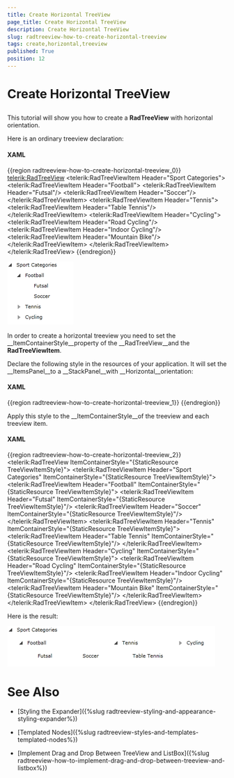 ```yaml
---
title: Create Horizontal TreeView
page_title: Create Horizontal TreeView
description: Create Horizontal TreeView
slug: radtreeview-how-to-create-horizontal-treeview
tags: create,horizontal,treeview
published: True
position: 12
---
```


# Create Horizontal TreeView



## 

This tutorial will show you how to create a __RadTreeView__ with horizontal orientation.

Here is an ordinary treeview declaration: 

#### __XAML__

{{region radtreeview-how-to-create-horizontal-treeview_0}}
	<telerik:RadTreeView>
	    <telerik:RadTreeViewItem Header="Sport Categories">
	        <telerik:RadTreeViewItem Header="Football">
	            <telerik:RadTreeViewItem Header="Futsal"/>
	            <telerik:RadTreeViewItem Header="Soccer"/>
	        </telerik:RadTreeViewItem>
	        <telerik:RadTreeViewItem Header="Tennis">
	            <telerik:RadTreeViewItem Header="Table Tennis"/>
	        </telerik:RadTreeViewItem>
	        <telerik:RadTreeViewItem Header="Cycling">
	            <telerik:RadTreeViewItem Header="Road Cycling"/>
	            <telerik:RadTreeViewItem Header="Indoor Cycling"/>
	            <telerik:RadTreeViewItem Header="Mountain Bike"/>
	        </telerik:RadTreeViewItem>
	    </telerik:RadTreeViewItem>
	</telerik:RadTreeView>
	{{endregion}}



![](images/RadTreeView_HowToCreateHorizontalTreeView_001.PNG)

In order to create a horizontal treeview you need to set the __ItemContainerStyle__property of the __RadTreeView__and the __RadTreeViewItem__.

Declare the following style in the resources of your application. It will set the __ItemsPanel__to a __StackPanel__with __Horizontal__orientation: 

#### __XAML__

{{region radtreeview-how-to-create-horizontal-treeview_1}}
	<Style TargetType="telerik:RadTreeViewItem" x:Key="TreeViewItemStyle">
	    <Setter Property="ItemsPanel">
	        <Setter.Value>
	            <ItemsPanelTemplate>
	                <StackPanel HorizontalAlignment="Center" Margin="4,6" Orientation="Horizontal" />
	            </ItemsPanelTemplate>
	        </Setter.Value>
	    </Setter>
	</Style>
	{{endregion}}



Apply this style to the __ItemContainerStyle__of the treeview and each treeview item. 

#### __XAML__

{{region radtreeview-how-to-create-horizontal-treeview_2}}
	<telerik:RadTreeView ItemContainerStyle="{StaticResource TreeViewItemStyle}">
	    <telerik:RadTreeViewItem Header="Sport Categories" ItemContainerStyle="{StaticResource TreeViewItemStyle}">
	        <telerik:RadTreeViewItem Header="Football" ItemContainerStyle="{StaticResource TreeViewItemStyle}">
	            <telerik:RadTreeViewItem Header="Futsal" ItemContainerStyle="{StaticResource TreeViewItemStyle}"/>
	            <telerik:RadTreeViewItem Header="Soccer" ItemContainerStyle="{StaticResource TreeViewItemStyle}"/>
	        </telerik:RadTreeViewItem>
	        <telerik:RadTreeViewItem Header="Tennis" ItemContainerStyle="{StaticResource TreeViewItemStyle}">
	            <telerik:RadTreeViewItem Header="Table Tennis" ItemContainerStyle="{StaticResource TreeViewItemStyle}"/>
	        </telerik:RadTreeViewItem>
	        <telerik:RadTreeViewItem Header="Cycling" ItemContainerStyle="{StaticResource TreeViewItemStyle}">
	            <telerik:RadTreeViewItem Header="Road Cycling" ItemContainerStyle="{StaticResource TreeViewItemStyle}"/>
	            <telerik:RadTreeViewItem Header="Indoor Cycling" ItemContainerStyle="{StaticResource TreeViewItemStyle}"/>
	            <telerik:RadTreeViewItem Header="Mountain Bike" ItemContainerStyle="{StaticResource TreeViewItemStyle}"/>
	        </telerik:RadTreeViewItem>
	    </telerik:RadTreeViewItem>
	</telerik:RadTreeView>
	{{endregion}}



Here is the result: 

![](images/RadTreeView_HowToCreateHorizontalTreeView_010.PNG)

# See Also

 * [Styling the Expander]({%slug radtreeview-styling-and-appearance-styling-expander%})

 * [Templated Nodes]({%slug radtreeview-styles-and-templates-templated-nodes%})

 * [Implement Drag and Drop Between TreeView and ListBox]({%slug radtreeview-how-to-implement-drag-and-drop-between-treeview-and-listbox%})
